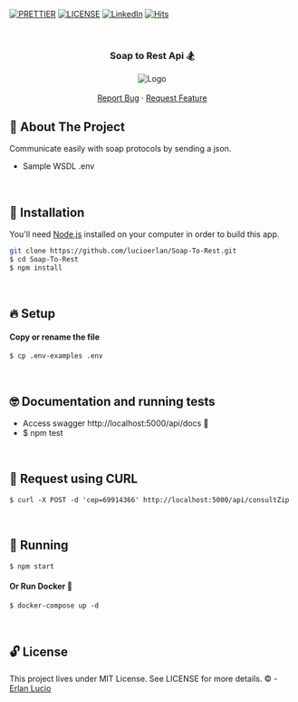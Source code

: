 <!-- PROJECT SHIELDS -->

[![PRETTIER](https://img.shields.io/badge/code_style-prettier-ff69b4.svg?style=flat-square)](https://gitter.im/jlongster/prettie)
[![LICENSE](https://img.shields.io/github/license/arshadkazmi42/awesome-github-init.svg)](https://github.com/arshadkazmi42/awesome-github-init/LICENSE)
[![LinkedIn][linkedin-shield]](https://www.linkedin.com/in/erlanlucio/)
[![Hits](https://hits.seeyoufarm.com/api/count/incr/badge.svg?url=https://github.com/lucioerlan/Soap-To-Rest&count_bg=%23E71A18&title_bg=%23555555&icon=dependabot.svg&icon_color=%23E7E7E7&title=views&edge_flat=false)](https://hits.seeyoufarm.com)


<!-- PROJECT -->
<br />
<p align="center">
  <h3 align="center"> 

   Soap to Rest Api 🏂

  </h3> 
  <p align="center">
    <img src="https://user-images.githubusercontent.com/67064886/103471878-bb565e00-4d64-11eb-8c7d-892439a92d70.png" alt="Logo" >
    <br />
    <br />
    <a href="https://github.com/lucioerlan/Soap-To-Rest/issues">Report Bug</a>
    ·
    <a href="https://github.com/lucioerlan/Soap-To-Rest/issues">Request Feature</a>
  </p>
</p>


<!-- ABOUT THE PROJECT -->
## 🤔 About The Project

Communicate easily with soap protocols by sending a json.
* Sample WSDL   .env

<br>


<!-- INSTALLATION -->

## 🔨 Installation

You'll need [Node.js](https://nodejs.org) installed on your computer in order to build this app.

```bash
git clone https://github.com/lucioerlan/Soap-To-Rest.git
$ cd Soap-To-Rest
$ npm install
```

<br>


<!-- SETUP -->

## 🔥 Setup

#### Copy or rename the file

```
$ cp .env-examples .env 
```

<br>


<!-- RUNNING TESTS -->

## 🤓 Documentation and running tests

* Access swagger http://localhost:5000/api/docs 🥇
* $ npm test

<br>



## 🎋 Request using CURL

```
$ curl -X POST -d 'cep=69914366' http://localhost:5000/api/consultZip
```
<br>


<!-- RUNNING -->

## 🚀 Running

```
$ npm start 
```

#### Or Run Docker 🐳

```
$ docker-compose up -d
```


<br>


<!-- LICENSE -->

## 🔓 License

This project lives under MIT License. See LICENSE for more details. © - [Erlan Lucio](https://www.linkedin.com/in/erlanlucio/)


<!-- MARKDOWN LINKS & IMAGES -->
<!-- https://www.markdownguide.org/basic-syntax/#reference-style-links -->
[contributors-shield]: https://img.shields.io/github/contributors/othneildrew/Best-README-Template.svg?style=flat-square
[contributors-url]: https://github.com/othneildrew/Best-README-Template/graphs/contributors
[forks-shield]: https://img.shields.io/github/forks/othneildrew/Best-README-Template.svg?style=flat-square
[forks-url]: https://github.com/othneildrew/Best-README-Template/network/members
[stars-shield]: https://img.shields.io/github/stars/othneildrew/Best-README-Template.svg?style=flat-square
[stars-url]: https://github.com/othneildrew/Best-README-Template/stargazers
[issues-shield]: https://img.shields.io/github/issues/othneildrew/Best-README-Template.svg?style=flat-square
[issues-url]: https://github.com/othneildrew/Best-README-Template/issues
[license-shield]: https://img.shields.io/github/license/othneildrew/Best-README-Template.svg?style=flat-square
[license-url]: https://github.com/othneildrew/Best-README-Template/blob/master/LICENSE.txt
[linkedin-shield]: https://img.shields.io/badge/-LinkedIn-black.svg?style=flat-square&logo=linkedin&colorB=555
[linkedin-url]: https://linkedin.com/in/othneildrew
[product-screenshot]: images/screenshot.png
